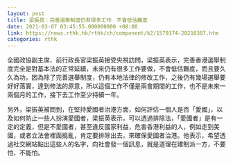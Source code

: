 ```yaml
---
layout: post
title: 梁振英：完善選舉制度仍有很多工作　不會低估難度
date: 2021-03-07 03:45:55.000000000 +08:00
link: https://news.rthk.hk/rthk/ch/component/k2/1579174-20210307.htm
categories: rthk
---
```


全國政協副主席、前行政長官梁振英接受央視訪問，梁振英表示，完善香港選舉制度完全是對基本法的正常延續，未來仍有很多工作要做，不會低估難度，而且要久久為功，因為除了完善選舉制度，仍有本地法律的修改工作，之後仍有幾場選舉要好好落實，達到修法的原意，所以這個工作不僅是兩會期間的工作，也不是未來一兩個月的工作，接下去工作至少持續一年。

另外，梁振英被問到，在堅持愛國者治港方面，如何評估一個人是否「愛國」，以及如何防止一些人扮演愛國者，梁振英表示，可以透過排除法，「愛國者」是有一定的定義，但是不愛國者，甚至違反國家利益，危害香港利益的人，例如走到美國，或者立法會裡面搗亂，肯定要排除出去，來確保愛國者治港。他表示，希望透過社交網站點出這些人的名字，向社會發一個訊息，就是道理在建制派一方，不要怕、不能怕。

